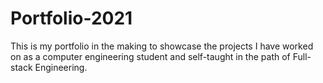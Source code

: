 # Portfolio-2021
This is my portfolio in the making to showcase the projects I have worked on as a computer engineering student and self-taught in the path of Full-stack Engineering.
